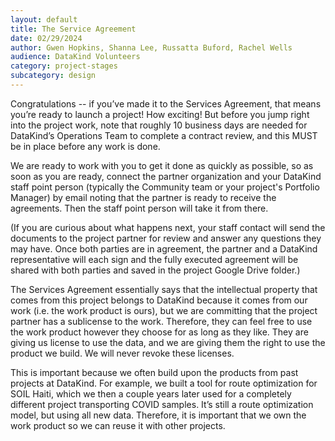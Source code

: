 ```yaml
---
layout: default
title: The Service Agreement
date: 02/29/2024
author: Gwen Hopkins, Shanna Lee, Russatta Buford, Rachel Wells
audience: DataKind Volunteers
category: project-stages
subcategory: design
---
```


Congratulations \-\- if you’ve made it to the Services Agreement, that means you’re ready to launch a project! How exciting! But before you jump right into the project work, note that roughly 10 business days are needed for DataKind’s Operations Team to complete a contract review, and this MUST be in place before any work is done.


We are ready to work with you to get it done as quickly as possible, so as soon as you are ready, connect the partner organization and your DataKind staff point person (typically the Community team or your project's Portfolio Manager) by email noting that the partner is ready to receive the agreements. Then the staff point person will take it from there.


(If you are curious about what happens next, your staff contact will send the documents to the project partner for review and answer any questions they may have. Once both parties are in agreement, the partner and a DataKind representative will each sign and the fully executed agreement will be shared with both parties and saved in the project Google Drive folder.)


The Services Agreement essentially says that the intellectual property that comes from this project belongs to DataKind because it comes from our work (i.e. the work product is ours), but we are committing that the project partner has a sublicense to the work. Therefore, they can feel free to use the work product however they choose for as long as they like. They are giving us license to use the data, and we are giving them the right to use the product we build. We will never revoke these licenses. 


This is important because we often build upon the products from past projects at DataKind. For example, we built a tool for route optimization for SOIL Haiti, which we then a couple years later used for a completely different project transporting COVID samples. It’s still a route optimization model, but using all new data. Therefore, it is important that we own the work product so we can reuse it with other projects.